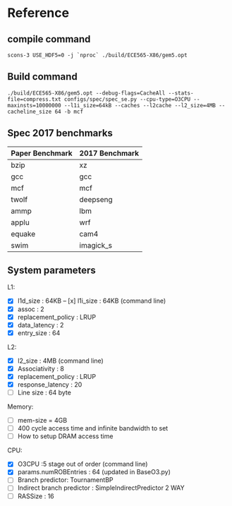 # Reference

## compile command

```console
scons-3 USE_HDF5=0 -j `nproc` ./build/ECE565-X86/gem5.opt
```

## Build command

```console
./build/ECE565-X86/gem5.opt --debug-flags=CacheAll --stats-file=compress.txt configs/spec/spec_se.py --cpu-type=O3CPU --maxinsts=10000000 --l1i_size=64kB --caches --l2cache --l2_size=4MB --cacheline_size 64 -b mcf
```

## Spec 2017 benchmarks

| Paper Benchmark | 2017 Benchmark |
|------------------|----------------|
| bzip             |  xz            |
| gcc              |  gcc           |
| mcf              |  mcf           |
| twolf            |  deepseng      |
| ammp             |  lbm           |
| applu            |  wrf           |
| equake           |  cam4          |
| swim             |  imagick_s     |

## System parameters

L1:

- [x] l1d_size :  64KB
– [x] l1i_size :  64KB (command line)
- [x] assoc : 2
- [x] replacement_policy : LRUP
- [x] data_latency : 2
- [x] entry_size : 64

L2:

- [x] l2_size : 4MB (command line)
- [x] Associativity : 8
- [x] replacement_policy : LRUP
- [x] response_latency : 20
- [ ] Line size : 64 byte

Memory:

- [ ] mem-size = 4GB
- [ ] 400 cycle access time and infinite bandwidth to set
- [ ] How to setup DRAM access time

CPU:

- [x] O3CPU :5 stage out of order (command line)
- [X] params.numROBEntries : 64 (updated in BaseO3.py)
- [ ] Branch predictor: TournamentBP
- [ ] Indirect branch predictor : SimpleIndirectPredictor 2 WAY
- [ ] RASSize : 16
